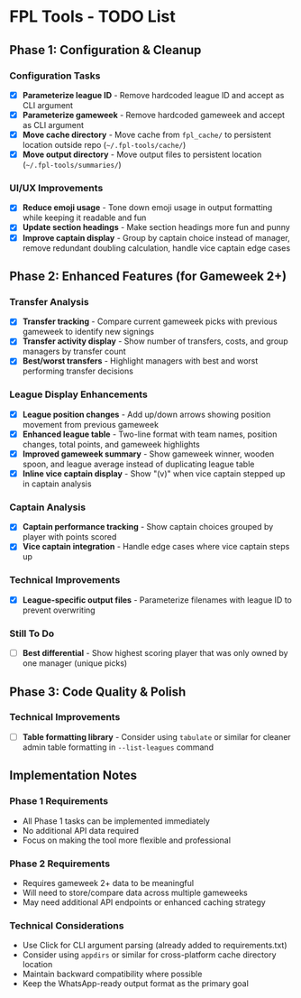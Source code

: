 # FPL Tools - TODO List

## Phase 1: Configuration & Cleanup

### Configuration Tasks
- [x] **Parameterize league ID** - Remove hardcoded league ID and accept as CLI argument
- [x] **Parameterize gameweek** - Remove hardcoded gameweek and accept as CLI argument  
- [x] **Move cache directory** - Move cache from `fpl_cache/` to persistent location outside repo (`~/.fpl-tools/cache/`)
- [x] **Move output directory** - Move output files to persistent location (`~/.fpl-tools/summaries/`)

### UI/UX Improvements  
- [x] **Reduce emoji usage** - Tone down emoji usage in output formatting while keeping it readable and fun
- [x] **Update section headings** - Make section headings more fun and punny
- [x] **Improve captain display** - Group by captain choice instead of manager, remove redundant doubling calculation, handle vice captain edge cases

## Phase 2: Enhanced Features (for Gameweek 2+)

### Transfer Analysis
- [x] **Transfer tracking** - Compare current gameweek picks with previous gameweek to identify new signings
- [x] **Transfer activity display** - Show number of transfers, costs, and group managers by transfer count
- [x] **Best/worst transfers** - Highlight managers with best and worst performing transfer decisions

### League Display Enhancements
- [x] **League position changes** - Add up/down arrows showing position movement from previous gameweek
- [x] **Enhanced league table** - Two-line format with team names, position changes, total points, and gameweek highlights
- [x] **Improved gameweek summary** - Show gameweek winner, wooden spoon, and league average instead of duplicating league table
- [x] **Inline vice captain display** - Show "(v)" when vice captain stepped up in captain analysis

### Captain Analysis
- [x] **Captain performance tracking** - Show captain choices grouped by player with points scored
- [x] **Vice captain integration** - Handle edge cases where vice captain steps up

### Technical Improvements
- [x] **League-specific output files** - Parameterize filenames with league ID to prevent overwriting

### Still To Do
- [ ] **Best differential** - Show highest scoring player that was only owned by one manager (unique picks)

## Phase 3: Code Quality & Polish

### Technical Improvements
- [ ] **Table formatting library** - Consider using `tabulate` or similar for cleaner admin table formatting in `--list-leagues` command

## Implementation Notes

### Phase 1 Requirements
- All Phase 1 tasks can be implemented immediately
- No additional API data required
- Focus on making the tool more flexible and professional

### Phase 2 Requirements  
- Requires gameweek 2+ data to be meaningful
- Will need to store/compare data across multiple gameweeks
- May need additional API endpoints or enhanced caching strategy

### Technical Considerations
- Use Click for CLI argument parsing (already added to requirements.txt)
- Consider using `appdirs` or similar for cross-platform cache directory location
- Maintain backward compatibility where possible
- Keep the WhatsApp-ready output format as the primary goal